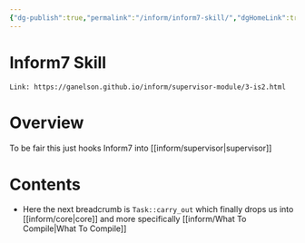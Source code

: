 ```yaml
---
{"dg-publish":true,"permalink":"/inform/inform7-skill/","dgHomeLink":true,"dgPassFrontmatter":false}
---
```


# Inform7 Skill
```ad-info
Link: https://ganelson.github.io/inform/supervisor-module/3-is2.html
```
# Overview
To be fair this just hooks Inform7 into [[inform/supervisor|supervisor]]

# Contents
- Here the next breadcrumb is `Task::carry_out` which finally drops us into [[inform/core|core]] and more specifically [[inform/What To Compile|What To Compile]]